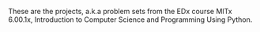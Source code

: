 These are the projects, a.k.a problem sets from the EDx course MITx 6.00.1x, Introduction to Computer Science and Programming Using Python.

